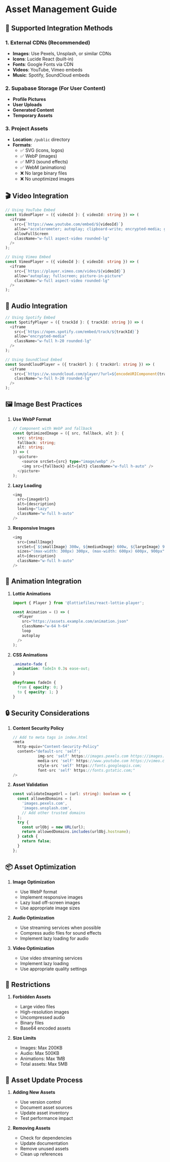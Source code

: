 # Asset Management Guide

## 🎨 Supported Integration Methods

### 1. External CDNs (Recommended)
- **Images**: Use Pexels, Unsplash, or similar CDNs
- **Icons**: Lucide React (built-in)
- **Fonts**: Google Fonts via CDN
- **Videos**: YouTube, Vimeo embeds
- **Music**: Spotify, SoundCloud embeds

### 2. Supabase Storage (For User Content)
- **Profile Pictures**
- **User Uploads**
- **Generated Content**
- **Temporary Assets**

### 3. Project Assets
- **Location**: `/public` directory
- **Formats**: 
  - ✅ SVG (icons, logos)
  - ✅ WebP (images)
  - ✅ MP3 (sound effects)
  - ✅ WebM (animations)
  - ❌ No large binary files
  - ❌ No unoptimized images

## 🎬 Video Integration

```typescript
// Using YouTube Embed
const VideoPlayer = ({ videoId }: { videoId: string }) => (
  <iframe
    src={`https://www.youtube.com/embed/${videoId}`}
    allow="accelerometer; autoplay; clipboard-write; encrypted-media; gyroscope; picture-in-picture"
    allowFullScreen
    className="w-full aspect-video rounded-lg"
  />
);

// Using Vimeo Embed
const VimeoPlayer = ({ videoId }: { videoId: string }) => (
  <iframe
    src={`https://player.vimeo.com/video/${videoId}`}
    allow="autoplay; fullscreen; picture-in-picture"
    className="w-full aspect-video rounded-lg"
  />
);
```

## 🎵 Audio Integration

```typescript
// Using Spotify Embed
const SpotifyPlayer = ({ trackId }: { trackId: string }) => (
  <iframe
    src={`https://open.spotify.com/embed/track/${trackId}`}
    allow="encrypted-media"
    className="w-full h-20 rounded-lg"
  />
);

// Using SoundCloud Embed
const SoundCloudPlayer = ({ trackUrl }: { trackUrl: string }) => (
  <iframe
    src={`https://w.soundcloud.com/player/?url=${encodeURIComponent(trackUrl)}`}
    className="w-full h-20 rounded-lg"
  />
);
```

## 🖼️ Image Best Practices

1. **Use WebP Format**
   ```typescript
   // Component with WebP and fallback
   const OptimizedImage = ({ src, fallback, alt }: {
     src: string;
     fallback: string;
     alt: string;
   }) => (
     <picture>
       <source srcSet={src} type="image/webp" />
       <img src={fallback} alt={alt} className="w-full h-auto" />
     </picture>
   );
   ```

2. **Lazy Loading**
   ```typescript
   <img 
     src={imageUrl} 
     alt={description}
     loading="lazy"
     className="w-full h-auto"
   />
   ```

3. **Responsive Images**
   ```typescript
   <img
     src={smallImage}
     srcSet={`${smallImage} 300w, ${mediumImage} 600w, ${largeImage} 900w`}
     sizes="(max-width: 300px) 300px, (max-width: 600px) 600px, 900px"
     alt={description}
     className="w-full h-auto"
   />
   ```

## 🎨 Animation Integration

1. **Lottie Animations**
   ```typescript
   import { Player } from '@lottiefiles/react-lottie-player';

   const Animation = () => (
     <Player
       src="https://assets.example.com/animation.json"
       className="w-64 h-64"
       loop
       autoplay
     />
   );
   ```

2. **CSS Animations**
   ```css
   .animate-fade {
     animation: fadeIn 0.3s ease-out;
   }

   @keyframes fadeIn {
     from { opacity: 0; }
     to { opacity: 1; }
   }
   ```

## 🔒 Security Considerations

1. **Content Security Policy**
   ```typescript
   // Add to meta tags in index.html
   <meta
     http-equiv="Content-Security-Policy"
     content="default-src 'self';
              img-src 'self' https://images.pexels.com https://images.unsplash.com;
              media-src 'self' https://www.youtube.com https://vimeo.com;
              style-src 'self' https://fonts.googleapis.com;
              font-src 'self' https://fonts.gstatic.com;"
   />
   ```

2. **Asset Validation**
   ```typescript
   const validateImageUrl = (url: string): boolean => {
     const allowedDomains = [
       'images.pexels.com',
       'images.unsplash.com',
       // Add other trusted domains
     ];
     try {
       const urlObj = new URL(url);
       return allowedDomains.includes(urlObj.hostname);
     } catch {
       return false;
     }
   };
   ```

## 📦 Asset Optimization

1. **Image Optimization**
   - Use WebP format
   - Implement responsive images
   - Lazy load off-screen images
   - Use appropriate image sizes

2. **Audio Optimization**
   - Use streaming services when possible
   - Compress audio files for sound effects
   - Implement lazy loading for audio

3. **Video Optimization**
   - Use video streaming services
   - Implement lazy loading
   - Use appropriate quality settings

## 🚫 Restrictions

1. **Forbidden Assets**
   - Large video files
   - High-resolution images
   - Uncompressed audio
   - Binary files
   - Base64 encoded assets

2. **Size Limits**
   - Images: Max 200KB
   - Audio: Max 500KB
   - Animations: Max 1MB
   - Total assets: Max 5MB

## 🔄 Asset Update Process

1. **Adding New Assets**
   - Use version control
   - Document asset sources
   - Update asset inventory
   - Test performance impact

2. **Removing Assets**
   - Check for dependencies
   - Update documentation
   - Remove unused assets
   - Clean up references